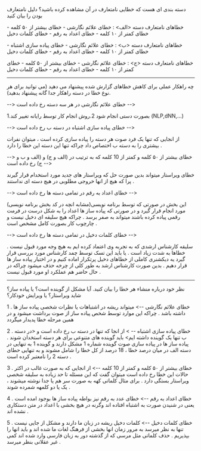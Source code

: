 
دسته بندی ای هست که خطایی نامتعارف در آن مشاهده کرده باشید؟ دلیل نامتعارف بودن را بیان کنید




خطاهای نامتعارف دسته <الف> : خطای علائم نگارشی - خطای بیشتر از ۵۰ کلمه - خطای کمتر از ۱۰ کلمه - خطای اعداد به رقم - خطای کلمات دخیل

خطاهای نامتعارف دسته <ب> : خطای علائم نگارشی - خطای پیاده سازی اشتباه - خطای کمتر از ۱۰ کلمه - خطای اعداد به رقم - خطای کلمات دخیل

خطاهای نامتعارف دسته <ج> : خطای علائم نگارشی - خطای بیشتر از ۵۰ کلمه - خطای کمتر از ۱۰ کلمه - خطای اعداد به رقم - خطای کلمات دخیل




-------------------------------------------------------------------------------------------------------------------------------------------------------------------------


چه راهکار عملی برای کاهش خطاهای گزارش شده پیشنهاد می دهید (می توانید برای هر نوع خطا در دسته راهکار جدا گانه پیشنهاد بدهید).

--> خطای علائم نگارشی در هر سه دسته رخ داده است -->   

1.بصورت دستی انجام شود
2.روش انجام کار توسط رایانه تغییر کند (NLP,dNN,...)

--> خطای پیاده سازی اشتباه در دسته ب رخ داده است -->

از انجایی که تنها یک فرد صوت هر دسته را پیاده سازی کرده است ، میتوان نفرات بیشتری را به دسته ب اختصاص داد چراکه تنها این دسته این خطا را دارد .

--> خطای بیشتر از ۵۰ کلمه و کمتر از 10 کلمه که به ترتیب  در (الف و ج) و (الف و ب و ج) رخ داده است -->

خطای ویراستار میتواند بدین صورت حل که ویراستار های جدید مورد استخدام قرار گیرند پرا که هیچ از انها خروجی مطلوبی در هیچ دسته ای نداستند . 

--> خطای اعداد به رقم در تمامی دسته ها رخ داده است -->

این بخش در صورتی که توسط برنامه نویسی(مشابه انچه در کد بخش برنامه نویسی) مورد انجام قرار گیرد و در صورتی که پیاده ساز ها اعداد را به شکل درست در فرمت رقمی پیاده کرده باشند میتواند به صفر برسد . چراکه هیچ سلیقه ای دخیل نیست و چارچوب کار بصورت کامل مشخص است .


--> خطای کلمات دخیل در تمامی دسته ها رخ داده است --> 

سلیقه کارشناس ارشدی که به تجربه وی اعتماد کرده ایم به هیچ وجه مورد قبول نیست . خطاها به شدت زیاد است . یا باید این تسک توسط چمد کارشناس مورد بررسی قرار گیرد یه دیکشنری کاملی از خطاهای دخیل پرتکرار اماده کنیم و  در اختیار پیاده ساز ها قرار دهیم . بدین صورت کارشناس ارشد به طور کلی از چرخه حذف میشود چراکه در حال حاضر هم عملکرد او مورد قبول نیست . 


-------------------------------------------------------------------------------------------------------------------------------------------------------------------------

نظر خود درباره منشاء هر خطا را بیان کنید. آیا مشکل از گوینده است؟ یا پیاده ساز؟ شاید ویراستار؟‌ یا ویرایش خودکار؟


1 . خطای علائم نگارشی --> میتواند ریشه در اشتباهات یا نظرات شخصی پیاده ساز ها داشته باشد . چراکه این موارد توسط شخص پیاده ساز از صوت برداشت میشود و در همین مرحله خطا پدیدار میگردد

2 . خطای پیاده سازی اشتباه -- > از انجا که تنها در دسته ب رخ داده است و <در دسته ب تنها یک گوینده داشته ایم> باید گوینده های متنوعی برای هر دسته استخدان شوند . پیاده ساز ها در پیاده سازی صوت گوینده شماره 1 مشکل دارند و گوینده 1 به تنهایی در دسته الف در میان  درصد خطا ، 18 درصد از کل خطا را شامل مشوند و به تنهایی حطای دسته 2 را نامعتبر کرده است .


3 . خطای بیشتر از ۵۰ کلمه و کمتر از 10 کلمه --> از انجایی که به صورت غالب در اکثر حالات این خطا رخ داده است میتوان گفت که این مسئله تا  حد زیاده به سلیقه شخصی ویراستار بستگی دارد . برای مثال کلماتی کهه به صورت سر هم یا جدا نوشته میشوند ، یک یا دو کلمهه شمرده شوند .

4 . خطای اعداد به رقم --> خطای عدد به رقم نیز بواطه پیاده ساز ها بوجود امده است یعنی در شنیدن صورت به اشتباه افتاده اند وگرنه در هیچ بخشی با اعداد در متن دستکاری نشده اند .


5 .  خطای کلمات دخیل --> کلمات دخیل ریشه در زبان ما دارند و مشکل از جایی نیست تنها به نظر میرسد به مرور زمان انها بخشی از فرهنگ لغات ما شده اند و باید انها را بپذیریم . حذف کلماتی مثل مرسی که از گذشته دور به زبان فارسی وارد شده اند کمی غیر عقلانی بنظر میرسد . 







